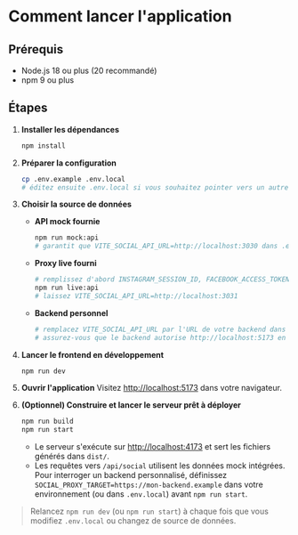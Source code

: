 # Comment lancer l'application

## Prérequis
- Node.js 18 ou plus (20 recommandé)
- npm 9 ou plus

## Étapes
1. **Installer les dépendances**
   ```bash
   npm install
   ```
2. **Préparer la configuration**
   ```bash
   cp .env.example .env.local
   # éditez ensuite .env.local si vous souhaitez pointer vers un autre backend
   ```
3. **Choisir la source de données**
   - **API mock fournie**
     ```bash
     npm run mock:api
     # garantit que VITE_SOCIAL_API_URL=http://localhost:3030 dans .env.local
     ```
   - **Proxy live fourni**
     ```bash
     # remplissez d'abord INSTAGRAM_SESSION_ID, FACEBOOK_ACCESS_TOKEN, YOUTUBE_API_KEY, etc. dans .env.local
     npm run live:api
     # laissez VITE_SOCIAL_API_URL=http://localhost:3031
     ```
   - **Backend personnel**
     ```bash
     # remplacez VITE_SOCIAL_API_URL par l'URL de votre backend dans .env.local
     # assurez-vous que le backend autorise http://localhost:5173 en CORS
     ```
4. **Lancer le frontend en développement**
   ```bash
   npm run dev
   ```
5. **Ouvrir l'application**
   Visitez [http://localhost:5173](http://localhost:5173) dans votre navigateur.

6. **(Optionnel) Construire et lancer le serveur prêt à déployer**
   ```bash
   npm run build
   npm run start
   ```
   - Le serveur s'exécute sur [http://localhost:4173](http://localhost:4173) et sert les fichiers générés dans `dist/`.
   - Les requêtes vers `/api/social` utilisent les données mock intégrées. Pour interroger un backend personnalisé, définissez `SOCIAL_PROXY_TARGET=https://mon-backend.example` dans votre environnement (ou dans `.env.local`) avant `npm run start`.

> Relancez `npm run dev` (ou `npm run start`) à chaque fois que vous modifiez `.env.local` ou changez de source de données.
